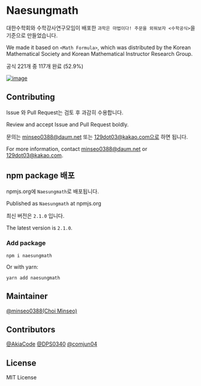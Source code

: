 # Naesungmath

대한수학회와 수학강사연구모임이 배포한 `과학은 마법이다! 주문을 외워보자 <수학공식>`을 기준으로 만들었습니다.

We made it based on `<Math Formula>`, which was distributed by the Korean Mathematical Society and Korean Mathematical Instructor Research Group.

공식 221개 중 117개 완료 (52.9%)

[![image](https://nodei.co/npm/naesungmath.png?downloads=true&stars=true)](https://nodei.co/npm/naesungmath/)

## Contributing

Issue 와 Pull Request는 검토 후 과감히 수용합니다.

Review and accept Issue and Pull Request boldly.

문의는 minseo0388@daum.net 또는 129dot03@kakao.com으로 하면 됩니다.

For more information, contact minseo0388@daum.net or 129dot03@kakao.com.

## npm package 배포

npmjs.org에 `Naesungmath`로 배포됩니다.

Published as `Naesungmath` at npmjs.org

최신 버전은 `2.1.0` 입니다.

The latest version is `2.1.0`.

### Add package

`npm i naesungmath`

Or with yarn:

`yarn add naesungmath`

## Maintainer

[@minseo0388(Choi Minseo)](https://github.com/minseo0388)

## Contributors

[@AkiaCode](https://github.com/akiacode) [@DPS0340](https://github.com/dps0340) [@comjun04](https://github.com/comjun04)

## License

MIT License
